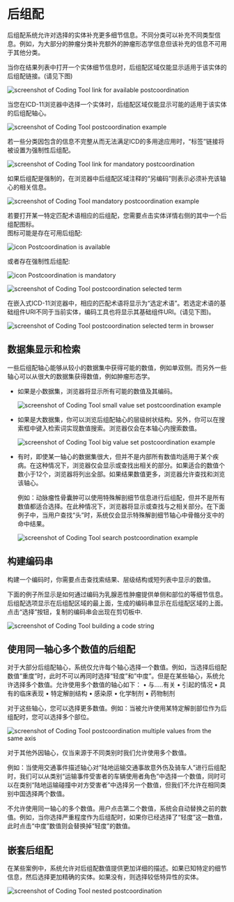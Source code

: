 ﻿# 后组配  

后组配系统允许对选择的实体补充更多细节信息。不同分类可以补充不同类型信息。例如，为大部分的肿瘤分类补充额外的肿瘤形态学信息但该补充的信息不可用于其他分类。

当你在结果列表中打开一个实体细节信息时，后组配区域仅能显示适用于该实体的后组配链接。(请见下图) 

![screenshot of Coding Tool link for available postcoordination](img/browser-available-postcoord-v4.png "Coding Tool link for available postcoordination")

当您在ICD-11浏览器中选择一个实体时，后组配区域仅能显示可能的适用于该实体的后组配轴心。

![screenshot of Coding Tool postcoordination example](img/postcoord-v4.png "Coding Tool postcoordination example")

若一些分类因包含的信息不完整从而无法满足ICD的多用途应用时，“标签”链接将被设置为强制性后组配。  

![screenshot of Coding Tool link for mandatory postcoordination](img/browser-mandatory-postcoord-v4.png "Coding Tool link for mandatory postcoordination")

如果后组配是强制的，在浏览器中后组配区域注释的“另编码”则表示必须补充该轴心的相关信息。  

![screenshot of Coding Tool mandatory postcoordination example](img/postcoord-mandatory-v4.png "Coding Tool mandatory postcoordination example")

若要打开某一特定匹配术语相应的后组配，您需要点击实体详情右侧的其中一个后组配图标。    
图标可能是存在可用后组配:

![icon Postcoordination is available](img/icon-pa-v4.png "icon Postcoordination is available")

或者存在强制性后组配: 

![icon Postcoordination is mandatory](img/icon-pr-v4.png "icon Postcoordination is mandatory")

![screenshot of Coding Tool postcoordination selected term](img/postcoord-selected-term-v4.png "Coding Tool postcoordination selected term")

在嵌入式ICD-11浏览器中，相应的匹配术语将显示为“选定术语”。若选定术语的基础组件URI不同于当前实体，编码工具也将显示其基础组件URI。(请见下图)。

![screenshot of Coding Tool postcoordination selected term in browser](img/postcoord-selected-term-in-browser-v4.png "Coding Tool postcoordination selected term in browser")


## 数据集显示和检索

一些后组配轴心能够从较小的数据集中获得可能的数值，例如单双侧。而另外一些轴心可以从很大的数据集获得数值，例如肿瘤形态学。

  - 如果是小数据集，浏览器将显示所有可能的数值及其编码。

    ![screenshot of Coding Tool small value set postcoordination example](img/postcoord-small-v4.png "Coding Tool small value set postcoordination example")

  - 如果是大数据集，你可以浏览后组配轴心的层级树状结构。另外，你可以在搜索框中键入检索词实现数值搜索。浏览器仅会在本轴心内搜索数值。

    ![screenshot of Coding Tool big value set postcoordination example](img/postcoord-big-v4.png "Coding Tool big value set postcoordination example")
  
  - 有时，即使某一轴心的数据集很大，但并不是内部所有数值均适用于某个疾病。在这种情况下，浏览器仅会显示或查找出相关的部分。如果适合的数值个数小于12个，浏览器将列出全部。如果结果数值更多，浏览器允许查找和浏览该轴心。

    例如：动脉瘤性骨囊肿可以使用特殊解剖细节信息进行后组配，但并不是所有数值都适合选择。在此种情况下，浏览器将显示或查找与之相关部分。在下面例子中，当用户查找“头”时，系统仅会显示特殊解剖细节轴心中骨骼分支中的命中结果。
    
    ![screenshot of Coding Tool search postcoordination example](img/postcoord-search-v4.png "Coding Tool search postcoordination example")


## 构建编码串

构建一个编码时，你需要点击查找索结果、层级结构或短列表中显示的数值。

下面的例子所显示是如何通过编码为乳腺恶性肿瘤提供单侧和部位的等细节信息。
后组配选项显示在后组配区域的最上面，生成的编码串显示在后组配区域的上面。   
点击“选择”按钮，复制的编码串会出现在剪切板中.

![screenshot of Coding Tool building a code string](img/postcoord-build-v4.png "Coding Tool building a code string")


## 使用同一轴心多个数值的后组配

对于大部分后组配轴心，系统仅允许每个轴心选择一个数值。例如，当选择后组配数值“重度”时，此时不可以再同时选择“轻度”和”中度”。但是在某些轴心，系统允许选择多个数值。允许使用多个数值的轴心如下：
•	与…..有关
•	引起的情况
•	具有的临床表现
•	特定解剖结构
•	感染原
•	化学制剂
•	药物制剂

对于这些轴心，您可以选择更多数值。例如：当被允许使用某特定解剖部位作为后组配时，您可以选择多个部位。

![screenshot of Coding Tool postcoordination multiple values from the same axis](img/postcoord-multiple-v4.png "Coding Tool postcoordination multiple values from the same axis")

对于其他外因轴心，仅当来源于不同类别时我们允许使用多个数值。

例如：当使用交通事件描述轴心对“陆地运输交通事故意外伤及骑车人”进行后组配时，我们可以从类别“运输事件受害者的车辆使用者角色”中选择一个数值，同时可以在类别“陆地运输碰撞中对方受害者”中选择另一个数值，但我们不允许在相同类别中国选择两个数值。

不允许使用同一轴心的多个数值。用户点击第二个数值，系统会自动替换之前的数值。例如，当你选择严重程度作为后组配时，如果你已经选择了“轻度”这一数值，此时点击“中度”数值则会替换掉“轻度”的数值。


## 嵌套后组配

在某些案例中，系统允许对后组配数值提供更加详细的描述。如果已知特定的细节信息，然后选择更加精确的实体。如果没有，则选择较低特异性的实体。

![screenshot of Coding Tool nested postcoordination](img/postcoord-nested-v4.png "Coding Tool nested postcoordination")

